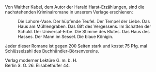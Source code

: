Von Walther Kabel, dem Autor der Harald Harst-Erzählungen, sind die nachstehenden Kriminalromane in unserem Verlage erschienen:

<div class="pre" style="margin-left: 3em;">
Die Lahore-Vase.
Der hüpfende Teufel.
Der Tempel der Liebe.
Das Haus am Mühlengraben.
Das Gift des Vergessens.
Im Schatten der Schuld.
Der Universal-Erbe.
Die Stimme des Blutes.
Das Haus des Hasses.
Der Mann im Sessel.
Die blaue Königin.
</div>

Jeder dieser Romane ist gegen 200 Seiten stark und kostet 75 Pfg. mal Schlüsselzahl des Buchhändler-Börsenvereins.

<div class="centered">Verlag moderner Lektüre G.&nbsp;m.&nbsp;b.&nbsp;H.</div>

<div class="centered">Berlin S. O. 26. Elisabethufer 44.</div>

